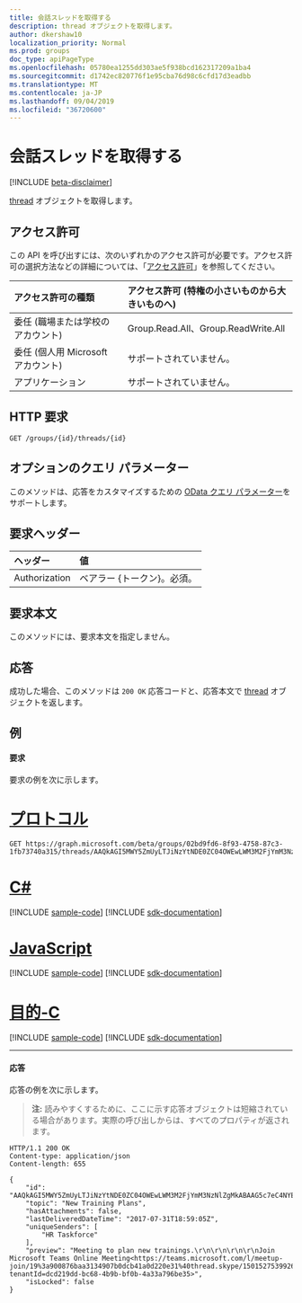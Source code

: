 ```yaml
---
title: 会話スレッドを取得する
description: thread オブジェクトを取得します。
author: dkershaw10
localization_priority: Normal
ms.prod: groups
doc_type: apiPageType
ms.openlocfilehash: 05780ea1255dd303ae5f938bcd162317209a1ba4
ms.sourcegitcommit: d1742ec820776f1e95cba76d98c6cfd17d3eadbb
ms.translationtype: MT
ms.contentlocale: ja-JP
ms.lasthandoff: 09/04/2019
ms.locfileid: "36720600"
---
```

# <a name="get-conversation-thread"></a>会話スレッドを取得する

[!INCLUDE [beta-disclaimer](../../includes/beta-disclaimer.md)]

[thread](../resources/conversationthread.md) オブジェクトを取得します。

## <a name="permissions"></a>アクセス許可
この API を呼び出すには、次のいずれかのアクセス許可が必要です。アクセス許可の選択方法などの詳細については、「[アクセス許可](/graph/permissions-reference)」を参照してください。

|アクセス許可の種類      | アクセス許可 (特権の小さいものから大きいものへ)              |
|:--------------------|:---------------------------------------------------------|
|委任 (職場または学校のアカウント) | Group.Read.All、Group.ReadWrite.All    |
|委任 (個人用 Microsoft アカウント) | サポートされていません。    |
|アプリケーション | サポートされていません。 |

## <a name="http-request"></a>HTTP 要求
<!-- { "blockType": "ignored" } -->
```http
GET /groups/{id}/threads/{id}
```

## <a name="optional-query-parameters"></a>オプションのクエリ パラメーター
このメソッドは、応答をカスタマイズするための [OData クエリ パラメーター](/graph/query-parameters)をサポートします。

## <a name="request-headers"></a>要求ヘッダー
| ヘッダー       | 値 |
|:---------------|:--------|
| Authorization  | ベアラー {トークン}。必須。  |

## <a name="request-body"></a>要求本文
このメソッドには、要求本文を指定しません。

## <a name="response"></a>応答
成功した場合、このメソッドは `200 OK` 応答コードと、応答本文で [thread](../resources/conversationthread.md) オブジェクトを返します。

## <a name="example"></a>例
#### <a name="request"></a>要求
要求の例を次に示します。

# <a name="httptabhttp"></a>[プロトコル](#tab/http)
<!-- {
  "blockType": "request",
  "name": "get_group_thread"
}-->
```msgraph-interactive
GET https://graph.microsoft.com/beta/groups/02bd9fd6-8f93-4758-87c3-1fb73740a315/threads/AAQkAGI5MWY5ZmUyLTJiNzYtNDE0ZC04OWEwLWM3M2FjYmM3NzNlZgMkABAAG5c7eC4NYEynIoXsuxXB9RAAG5c7eC4NYEynIoXsuxXB9Q==
```
# <a name="ctabcsharp"></a>[C#](#tab/csharp)
[!INCLUDE [sample-code](../includes/snippets/csharp/get-group-thread-csharp-snippets.md)]
[!INCLUDE [sdk-documentation](../includes/snippets/snippets-sdk-documentation-link.md)]

# <a name="javascripttabjavascript"></a>[JavaScript](#tab/javascript)
[!INCLUDE [sample-code](../includes/snippets/javascript/get-group-thread-javascript-snippets.md)]
[!INCLUDE [sdk-documentation](../includes/snippets/snippets-sdk-documentation-link.md)]

# <a name="objective-ctabobjc"></a>[目的-C](#tab/objc)
[!INCLUDE [sample-code](../includes/snippets/objc/get-group-thread-objc-snippets.md)]
[!INCLUDE [sdk-documentation](../includes/snippets/snippets-sdk-documentation-link.md)]

---


#### <a name="response"></a>応答
応答の例を次に示します。
>**注:** 読みやすくするために、ここに示す応答オブジェクトは短縮されている場合があります。実際の呼び出しからは、すべてのプロパティが返されます。

<!-- {
  "blockType": "response",
  "truncated": true,
  "@odata.type": "microsoft.graph.conversationThread"
} -->
```http
HTTP/1.1 200 OK
Content-type: application/json
Content-length: 655

{
    "id": "AAQkAGI5MWY5ZmUyLTJiNzYtNDE0ZC04OWEwLWM3M2FjYmM3NzNlZgMkABAAG5c7eC4NYEynIoXsuxXB9RAAG5c7eC4NYEynIoXsuxXB9Q==",
    "topic": "New Training Plans",
    "hasAttachments": false,
    "lastDeliveredDateTime": "2017-07-31T18:59:05Z",
    "uniqueSenders": [
        "HR Taskforce"
    ],
    "preview": "Meeting to plan new trainings.\r\n\r\n\r\n\r\nJoin Microsoft Teams Online Meeting<https://teams.microsoft.com/l/meetup-join/19%3a900876baa3134907b0dcb41a0d220e31%40thread.skype/1501527539926?tenantId=dcd219dd-bc68-4b9b-bf0b-4a33a796be35>",
    "isLocked": false
}
```

<!-- uuid: 8fcb5dbc-d5aa-4681-8e31-b001d5168d79
2015-10-25 14:57:30 UTC -->
<!--
{
  "type": "#page.annotation",
  "description": "Get conversation thread",
  "keywords": "",
  "section": "documentation",
  "tocPath": "",
  "suppressions": [
  ]
}
-->

